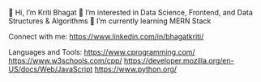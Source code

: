 👋 Hi, I’m Kriti Bhagat
👀 I’m interested in Data Science, Frontend, and Data Structures & Algorithms
🌱 I’m currently learning MERN Stack

Connect with me:
https://www.linkedin.com/in/bhagatkriti/

Languages and Tools:
https://www.cprogramming.com/
https://www.w3schools.com/cpp/
https://developer.mozilla.org/en-US/docs/Web/JavaScript
https://www.python.org/


<!---
Kritibhagat29/Kritibhagat29 is a ✨ special ✨ repository because its `README.md` (this file) appears on your GitHub profile.
You can click the Preview link to take a look at your changes.
--->
